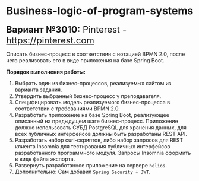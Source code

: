 # Business-logic-of-program-systems
<div class="task" id="_blportletlab1_WAR_blportlet_textBlock"><span class="portlet-msg-success" style="font-size: x-large ; "><b> Вариант №3010:</b> Pinterest - <a href="https://pinterest.com" target="_blank">https://pinterest.com</a></span></div>
<p>Описать бизнес-процесс в соответствии с нотацией BPMN 2.0, после чего реализовать его в виде приложения на базе Spring Boot.</p>
<p><strong>Порядок выполнения работы:</strong></p>
<ol>
	<li>Выбрать один из бизнес-процессов, реализуемых сайтом из варианта задания.</li>
	<li>Утвердить выбранный бизнес-процесс у преподавателя.</li>
	<li>Специфицировать модель реализуемого бизнес-процесса в соответствии с требованиями BPMN 2.0.</li>
	<li>Разработать приложение на базе Spring Boot, реализующее описанный на предыдущем шаге бизнес-процесс. Приложение должно использовать СУБД PostgreSQL для хранения данных, для всех публичных интерфейсов должны быть разработаны REST API.</li>
	<li>Разработать набор curl-скриптов, либо набор запросов для REST клиента Insomnia для тестирования публичных интерфейсов разработанного программного модуля. Запросы Insomnia оформить в виде файла экспорта.</li>
	<li>Развернуть разработанное приложение на сервере <code>helios</code>.</li>
	<li> Дополнительно: Сам добавил <code>Spring Security + JWT</code>.</li>
</ol>